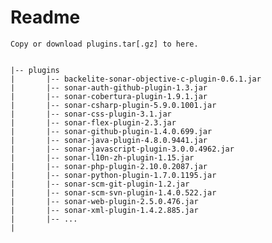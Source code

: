 # Readme

    Copy or download plugins.tar[.gz] to here.


    |-- plugins
    |       |-- backelite-sonar-objective-c-plugin-0.6.1.jar
    |       |-- sonar-auth-github-plugin-1.3.jar
    |       |-- sonar-cobertura-plugin-1.9.1.jar
    |       |-- sonar-csharp-plugin-5.9.0.1001.jar
    |       |-- sonar-css-plugin-3.1.jar
    |       |-- sonar-flex-plugin-2.3.jar
    |       |-- sonar-github-plugin-1.4.0.699.jar
    |       |-- sonar-java-plugin-4.8.0.9441.jar
    |       |-- sonar-javascript-plugin-3.0.0.4962.jar
    |       |-- sonar-l10n-zh-plugin-1.15.jar
    |       |-- sonar-php-plugin-2.10.0.2087.jar
    |       |-- sonar-python-plugin-1.7.0.1195.jar
    |       |-- sonar-scm-git-plugin-1.2.jar
    |       |-- sonar-scm-svn-plugin-1.4.0.522.jar
    |       |-- sonar-web-plugin-2.5.0.476.jar
    |       |-- sonar-xml-plugin-1.4.2.885.jar
    |       |-- ...
    |
